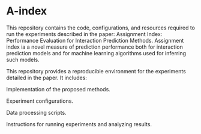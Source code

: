 # A-index
This repository contains the code, configurations, and resources required to run the experiments described in the paper: Assignment Index: Performance Evaluation for Interaction
Prediction Methods.
Assignment index ia a novel measure of prediction
performance both for interaction prediction models and for machine learning algorithms used
for inferring such models.

This repository provides a reproducible environment for the experiments detailed in the paper. It includes:

  Implementation of the proposed methods.
  
  Experiment configurations.
  
  Data processing scripts.
  
  Instructions for running experiments and analyzing results.
